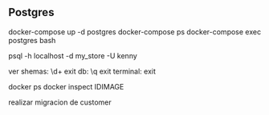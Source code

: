 # 

## Postgres
 

docker-compose up -d postgres
docker-compose ps 
docker-compose exec postgres bash

psql -h localhost -d my_store -U kenny

ver shemas: \d+
exit db: \q
exit terminal: exit

docker ps
docker inspect IDIMAGE

realizar migracion de customer



